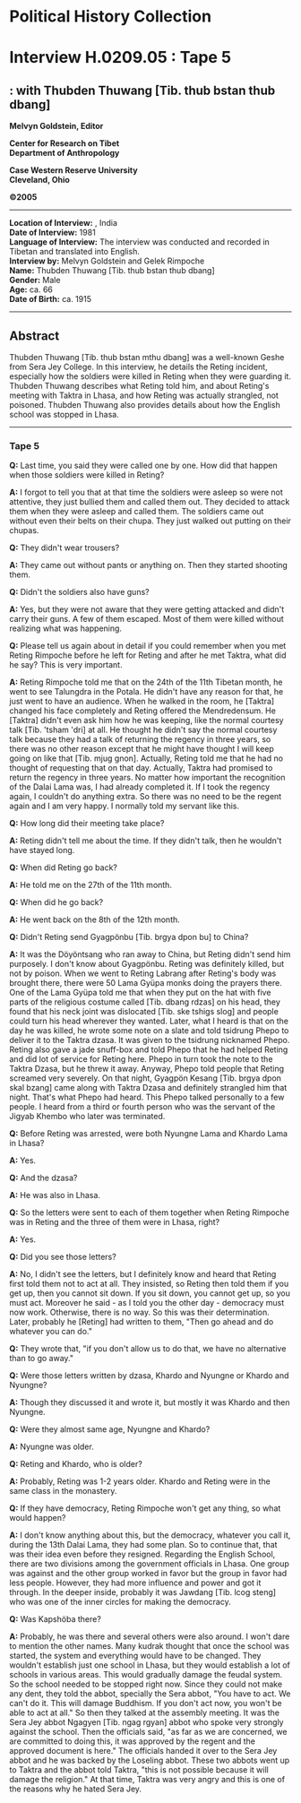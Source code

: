 # Political History Collection  
# Interview H.0209.05 : Tape 5  
##  : with Thubden Thuwang [Tib. thub bstan thub dbang]   


**Melvyn Goldstein, Editor**  

**Center for Research on Tibet**  
**Department of Anthropology**  

**Case Western Reserve University**  
**Cleveland, Ohio**  

**©2005**  

---  
**Location of Interview:**  , India  
**Date of Interview:** 1981  
**Language of Interview:** The interview was conducted and recorded in Tibetan and translated into English.  
**Interview by:** Melvyn Goldstein and Gelek Rimpoche  
**Name:** Thubden Thuwang [Tib. thub bstan thub dbang]  
**Gender:** Male  
**Age:** ca. 66  
**Date of Birth:** ca. 1915  

---  
## Abstract  

 Thubden Thuwang [Tib. thub bstan mthu dbang] was a well-known Geshe from Sera Jey College. In this interview, he details the Reting incident, especially how the soldiers were killed in Reting when they were guarding it. Thubden Thuwang describes what Reting told him, and about Reting's meeting with Taktra in Lhasa, and how Reting was actually strangled, not poisoned. Thubden Thuwang also provides details about how the English school was stopped in Lhasa. 
  
---
### Tape 5  
**Q:**  Last time, you said they were called one by one. How did that happen when those soldiers were killed in Reting?   

**A:**  I forgot to tell you that at that time the soldiers were asleep so were not attentive, they just bullied them and called them out. They decided to attack them when they were asleep and called them. The soldiers came out without even their belts on their chupa. They just walked out putting on their chupas.   

**Q:**  They didn't wear trousers?   

**A:**  They came out without pants or anything on. Then they started shooting them.   

**Q:**  Didn't the soldiers also have guns?   

**A:**  Yes, but they were not aware that they were getting attacked and didn't carry their guns. A few of them escaped. Most of them were killed without realizing what was happening.   

**Q:**  Please tell us again about in detail if you could remember when you met Reting Rimpoche before he left for Reting and after he met Taktra, what did he say? This is very important.   

**A:**  Reting Rimpoche told me that on the 24th of the 11th Tibetan month, he went to see Talungdra in the Potala. He didn't have any reason for that, he just went to have an audience. When he walked in the room, he [Taktra] changed his face completely and Reting offered the Mendredensum. He [Taktra] didn't even ask him how he was keeping, like the normal courtesy talk [Tib. 'tsham 'dri] at all. He thought he didn't say the normal courtesy talk because they had a talk of returning the regency in three years, so there was no other reason except that he might have thought I will keep going on like that [Tib. mjug gnon]. Actually, Reting told me that he had no thought of requesting that on that day. Actually, Taktra had promised to return the regency in three years. No matter how important the recognition of the Dalai Lama was, I had already completed it. If I took the regency again, I couldn't do anything extra. So there was no need to be the regent again and I am very happy. I normally told my servant like this.   

**Q:**  How long did their meeting take place?   

**A:**  Reting didn't tell me about the time. If they didn't talk, then he wouldn't have stayed long.   

**Q:**  When did Reting go back?   

**A:**  He told me on the 27th of the 11th month.   

**Q:**  When did he go back?   

**A:**  He went back on the 8th of the 12th month.   

**Q:**  Didn't Reting send Gyagpönbu [Tib. brgya dpon bu] to China?   

**A:**  It was the Döyöntsang who ran away to China, but Reting didn't send him purposely. I don't know about Gyagpönbu. Reting was definitely killed, but not by poison. When we went to Reting Labrang after Reting's body was brought there, there were 50 Lama Gyüpa monks doing the prayers there. One of the Lama Gyüpa told me that when they put on the hat with five parts of the religious costume called [Tib. dbang rdzas] on his head, they found that his neck joint was dislocated [Tib. ske tshigs slog] and people could turn his head wherever they wanted. Later, what I heard is that on the day he was killed, he wrote some note on a slate and told tsidrung Phepo to deliver it to the Taktra dzasa. It was given to the tsidrung nicknamed Phepo. Reting also gave a jade snuff-box and told Phepo that he had helped Reting and did lot of service for Reting here. Phepo in turn took the note to the Taktra Dzasa, but he threw it away. Anyway, Phepo told people that Reting screamed very severely. On that night, Gyagpön Kesang [Tib. brgya dpon skal bzang] came along with Taktra Dzasa and definitely strangled him that night. That's what Phepo had heard. This Phepo talked personally to a few people. I heard from a third or fourth person who was the servant of the Jigyab Khembo who later was terminated.   

**Q:**  Before Reting was arrested, were both Nyungne Lama and Khardo Lama in Lhasa?   

**A:**  Yes.   

**Q:**  And the dzasa?   

**A:**  He was also in Lhasa.   

**Q:**  So the letters were sent to each of them together when Reting Rimpoche was in Reting and the three of them were in Lhasa, right?   

**A:**  Yes.   

**Q:**  Did you see those letters?   

**A:**  No, I didn't see the letters, but I definitely know and heard that Reting first told them not to act at all. They insisted, so Reting then told them if you get up, then you cannot sit down. If you sit down, you cannot get up, so you must act. Moreover he said - as I told you the other day - democracy must now work. Otherwise, there is no way. So this was their determination. Later, probably he [Reting] had written to them, "Then go ahead and do whatever you can do."   

**Q:**  They wrote that, "if you don't allow us to do that, we have no alternative than to go away."   

**Q:**  Were those letters written by dzasa, Khardo and Nyungne or Khardo and Nyungne?   

**A:**  Though they discussed it and wrote it, but mostly it was Khardo and then Nyungne.   

**Q:**  Were they almost same age, Nyungne and Khardo?   

**A:**  Nyungne was older.   

**Q:**  Reting and Khardo, who is older?   

**A:**  Probably, Reting was 1-2 years older. Khardo and Reting were in the same class in the monastery.   

**Q:**  If they have democracy, Reting Rimpoche won't get any thing, so what would happen?   

**A:**  I don't know anything about this, but the democracy, whatever you call it, during the 13th Dalai Lama, they had some plan. So to continue that, that was their idea even before they resigned. Regarding the English School, there are two divisions among the government officials in Lhasa. One group was against and the other group worked in favor but the group in favor had less people. However, they had more influence and power and got it through. In the deeper inside, probably it was Jawdang [Tib. lcog steng] who was one of the inner circles for making the democracy.   

**Q:**  Was Kapshöba there?   

**A:**  Probably, he was there and several others were also around. I won't dare to mention the other names. Many kudrak thought that once the school was started, the system and everything would have to be changed. They wouldn't establish just one school in Lhasa, but they would establish a lot of schools in various areas. This would gradually damage the feudal system. So the school needed to be stopped right now. Since they could not make any dent, they told the abbot, specially the Sera abbot, "You have to act. We can't do it. This will damage Buddhism. If you don't act now, you won't be able to act at all." So then they talked at the assembly meeting. It was the Sera Jey abbot Ngagyen [Tib. ngag rgyan] abbot who spoke very strongly against the school. Then the officials said, "as far as we are concerned, we are committed to doing this, it was approved by the regent and the approved document is here." The officials handed it over to the Sera Jey abbot and he was backed by the Loseling abbot. These two abbots went up to Taktra and the abbot told Taktra, "this is not possible because it will damage the religion." At that time, Taktra was very angry and this is one of the reasons why he hated Sera Jey.   

